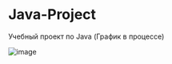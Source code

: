 # Java-Project
Учебный проект по Java (График в процессе)

![image](https://user-images.githubusercontent.com/71917550/147413346-b416742c-5b6f-49c8-9f60-1903c87afd18.png)

